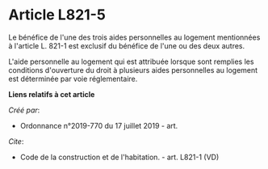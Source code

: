 # Article L821-5

Le bénéfice de l'une des trois aides personnelles au logement mentionnées à l'article L. 821-1 est exclusif du bénéfice de
l'une ou des deux autres. 

L'aide personnelle au logement qui est attribuée lorsque sont remplies les conditions d'ouverture du droit à plusieurs aides
personnelles au logement est déterminée par voie réglementaire.

**Liens relatifs à cet article**

_Créé par_:

  - Ordonnance n°2019-770 du 17 juillet 2019 - art.

_Cite_:

  - Code de la construction et de l'habitation. - art. L821-1 (VD)
